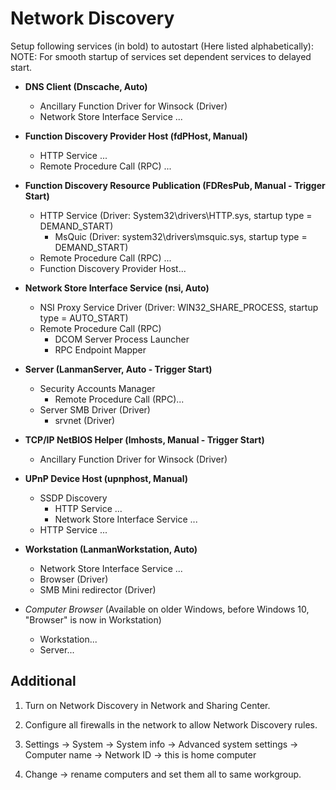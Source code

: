 
# Network Discovery

Setup following services (in bold) to autostart (Here listed alphabetically):\
NOTE: For smooth startup of services set dependent services to delayed start.

- **DNS Client (Dnscache, Auto)**
  - Ancillary Function Driver for Winsock (Driver)
  - Network Store Interface Service ...

- **Function Discovery Provider Host (fdPHost, Manual)**
  - HTTP Service ...
  - Remote Procedure Call (RPC) ...

- **Function Discovery Resource Publication (FDResPub, Manual - Trigger Start)**
  - HTTP Service (Driver: System32\drivers\HTTP.sys, startup type = DEMAND_START)
    - MsQuic (Driver: system32\drivers\msquic.sys, startup type = DEMAND_START)
  - Remote Procedure Call (RPC) ...
  - Function Discovery Provider Host...

- **Network Store Interface Service (nsi, Auto)**
  - NSI Proxy Service Driver (Driver: WIN32_SHARE_PROCESS, startup type = AUTO_START)
  - Remote Procedure Call (RPC)
    - DCOM Server Process Launcher
    - RPC Endpoint Mapper

- **Server (LanmanServer, Auto - Trigger Start)**
  - Security Accounts Manager
    - Remote Procedure Call (RPC)...
  - Server SMB Driver (Driver)
    - srvnet (Driver)

- **TCP/IP NetBIOS Helper (lmhosts, Manual - Trigger Start)**
  - Ancillary Function Driver for Winsock (Driver)

- **UPnP Device Host (upnphost, Manual)**
  - SSDP Discovery
    - HTTP Service ...
    - Network Store Interface Service ...
  - HTTP Service ...

- **Workstation (LanmanWorkstation, Auto)**
  - Network Store Interface Service ...
  - Browser (Driver)
  - SMB Mini redirector (Driver)

- *Computer Browser* (Available on older Windows, before Windows 10, "Browser" is now in Workstation)
  - Workstation...
  - Server...

## Additional

1. Turn on Network Discovery in Network and Sharing Center.

2. Configure all firewalls in the network to allow Network Discovery rules.

3. Settings -> System -> System info -> Advanced system settings -> Computer name -> Network ID ->
   this is home computer

4. Change -> rename computers and set them all to same workgroup.

